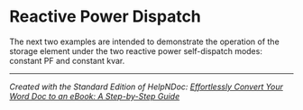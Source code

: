 # Reactive Power Dispatch

The next two examples are intended to demonstrate the operation of the storage element under the two reactive power self-dispatch modes: constant PF and constant kvar.


***
_Created with the Standard Edition of HelpNDoc: [Effortlessly Convert Your Word Doc to an eBook: A Step-by-Step Guide](<https://www.helpndoc.com/step-by-step-guides/how-to-convert-a-word-docx-file-to-an-epub-or-kindle-ebook/>)_
